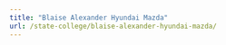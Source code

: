 ```yaml
---
title: "Blaise Alexander Hyundai Mazda"
url: /state-college/blaise-alexander-hyundai-mazda/
---
```

